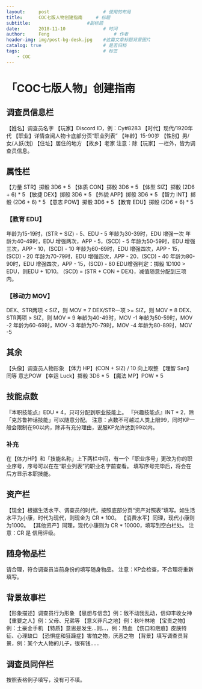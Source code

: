 ```yaml
---
layout:     post   				    # 使用的布局
title:      COC七版人物创建指南 	# 标题
subtitle:                     #副标题
date:       2018-11-10 				# 时间
author:     Feng 						# 作者
header-img: img/post-bg-desk.jpg 	#这篇文章标题背景图片
catalog: true 						# 是否归档
tags:								# 标签
    - COC
---
```

# 「COC七版人物」创建指南
## 调查员信息栏
【姓名】调查员名字
【玩家】Discord ID，例：Cy#8283
【时代】现代/1920年代
【职业】详情查阅人物卡底部分页“职业列表”
【年龄】15-90岁
【性别】男/女/人妖(划)
【住址】居住的地方
【故乡】老家
注意：除【玩家】一栏外，皆为调查员信息。

## 属性栏
【力量 STR】掷骰 3D6 * 5
【体质 CON】掷骰 3D6 * 5
【体型 SIZ】掷骰 (2D6 + 6) * 5
【敏捷 DEX】掷骰 3D6 * 5
【外貌 APP】掷骰 3D6 * 5
【智力 INT】掷骰 (2D6 + 6) * 5
【意志 POW】掷骰 3D6 * 5
【教育 EDU】掷骰 (2D6 + 6) * 5

### 【教育 EDU】
年龄为15-19时，(STR + SIZ) - 5、EDU - 5
年龄为30-39时，EDU 增强一次
年龄为40-49时，EDU 增强两次，APP - 5，(SCD) - 5
年龄为50-59时，EDU 增强三次，APP - 10，(SCD) - 10
年龄为60-69时，EDU 增强四次，APP - 15，(SCD) - 20
年龄为70-79时，EDU 增强四次，APP - 20，(SCD) - 40
年龄为80-90时，EDU 增强四次，APP - 15，(SCD) - 80
EDU增强判定：掷骰 1D100 > EDU，则EDU + 1D10。
(SCD) = (STR + CON + DEX)，减值随意分配到三项内。

### 【移动力 MOV】
DEX、STR两项 < SIZ，则 MOV = 7
DEX/STR一项 >= SIZ，则 MOV = 8
DEX、STR两项 > SIZ，则 MOV = 9
年龄为40-49时，MOV -1
年龄为50-59时，MOV -2
年龄为60-69时，MOV -3
年龄为70-79时，MOV -4
年龄为80-89时，MOV -5

## 其余
【头像】调查员人物形象
【体力 HP】(CON + SIZ) / 10 向上取整
【理智 San】同等 意志POW
【幸运 Luck】掷骰 3D6 * 5
【魔法 MP】POW * 5

## 技能点数
『本职技能点』EDU * 4，只可分配到职业技能上。
『兴趣技能点』INT * 2，除「克苏鲁神话技能」可以随意分配。
注意：点数不可越过人类上限99，同时KP一般会限制在90以内，除非有充分理由，说服KP允许达到99以内。

### 补充
在【体力HP】和「技能名称」上下两栏中间，有一个「职业序号」更改为你的职业序号，序号可以在在“职业列表”的职业名字前查看。
填写序号完毕后，将会在后方显示本职技能。

## 资产栏
【现金】根据生活水平、调查员的时代，按照底部分页“资产对照表”填写。如生活水平为小康，时代为现代，则现金为 CR * 100。
【消费水平】同理，现代小康则为1000。
【其他资产】同理，现代小康则为 CR * 10000，填写到空白栏处。
注意：CR 是 信用评级。

## 随身物品栏
请合理，符合调查员当前身份的填写随身物品。
注意：KP会检查，不合理将重新填写。

## 背景故事栏
【形象描述】调查员行为形象
【思想与信念】例：敌不动我乱动，信仰丰收女神
【重要之人】例：父母、兄弟等
【意义非凡之地】例：秋叶林地
【宝贵之物】例：土豪金手机
【特质】意思是发生...则...，例：热血
【伤口和疤痕】皮肤特征、心理缺口
【恐惧症和狂躁症】害怕之物，厌恶之物
【背景】填写调查员背景，例：某个大人物的儿子，很有钱......

## 调查员同伴栏
按照表格例子填写，没有可不填。